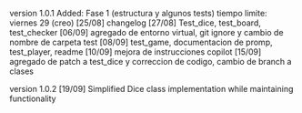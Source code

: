 version 1.0.1
Added:
Fase 1 (estructura y algunos tests) tiempo limite: viernes 29 (creo)
[25/08] changelog 
[27/08] Test_dice, test_board, test_checker
[06/09] agregado de entorno virtual, git ignore y cambio de nombre de carpeta test
[08/09] test_game, documentacion de promp, test_player, readme
[10/09] mejora de instrucciones copilot
[15/09] agregado de patch a test_dice y correccion de codigo, cambio de branch a clases

version 1.0.2
[19/09] Simplified Dice class implementation while maintaining functionality